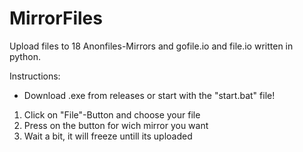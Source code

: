 # MirrorFiles
Upload files to 18 Anonfiles-Mirrors and gofile.io and file.io written in python.


Instructions:
- Download .exe from releases or start with the "start.bat" file!

1. Click on "File"-Button and choose your file
2. Press on the button for wich mirror you want
3. Wait a bit, it will freeze untill its uploaded

